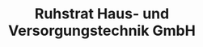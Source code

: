 ---
title: "Ruhstrat Haus- und Versorgungstechnik GmbH"
url: /goettingen/ruhstrat-haus-und-versorgungstechnik-gmbh/
shop: Baumarkt
---